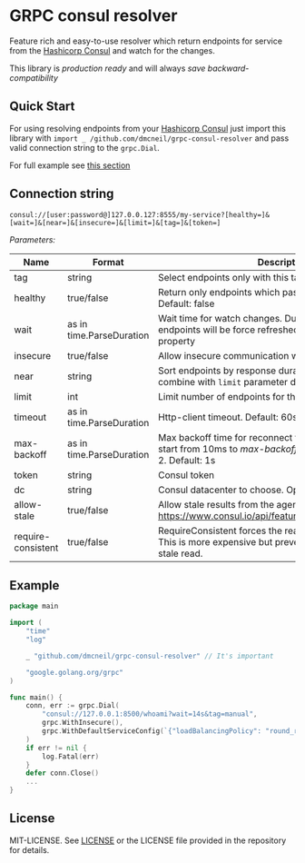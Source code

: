 # GRPC consul resolver

Feature rich and easy-to-use resolver which return endpoints for service from the [Hashicorp Consul](https://www.consul.io) and watch for the changes.

This library is *production ready* and will always *save backward-compatibility*

## Quick Start

For using resolving endpoints from your [Hashicorp Consul](https://www.consul.io) just import this library with `import _ /github.com/dmcneil/grpc-consul-resolver` and pass valid connection string to the `grpc.Dial`.

For full example see [this section](#example)

## Connection string
`consul://[user:password@]127.0.0.127:8555/my-service?[healthy=]&[wait=]&[near=]&[insecure=]&[limit=]&[tag=]&[token=]`

*Parameters:*

| Name               | Format                   | Description                                                                                                                   |
|--------------------|--------------------------|-------------------------------------------------------------------------------------------------------------------------------|
| tag                | string                   | Select endpoints only with this tag                                                                                           |
| healthy            | true/false               | Return only endpoints which pass all health-checks. Default: false                                                            |
| wait               | as in time.ParseDuration | Wait time for watch changes. Due this time period endpoints will be force refreshed. Default: inherits agent property         |
| insecure           | true/false               | Allow insecure communication with Consul. Default: true                                                                       |
| near               | string                   | Sort endpoints by response duration. Can be efficient combine with `limit` parameter default: "_agent"                        |
| limit              | int                      | Limit number of endpoints for the service. Default: no limit                                                                  |
| timeout            | as in time.ParseDuration | Http-client timeout. Default: 60s                                                                                             |
| max-backoff        | as in time.ParseDuration | Max backoff time for reconnect to consul. Reconnects will start from 10ms to _max-backoff_ exponentialy with factor 2.  Default: 1s |
| token              | string                   | Consul token                                                                                                                  |
| dc                 | string                   | Consul datacenter to choose. Optional                                                                                         |
| allow-stale        | true/false               | Allow stale results from the agent. https://www.consul.io/api/features/consistency.html#stale                                 |
| require-consistent | true/false               | RequireConsistent forces the read to be fully consistent. This is more expensive but prevents ever performing a stale read.   |

## Example
```go
package main

import (
	"time"
	"log"

	_ "github.com/dmcneil/grpc-consul-resolver" // It's important

	"google.golang.org/grpc"
)

func main() {
    conn, err := grpc.Dial(
        "consul://127.0.0.1:8500/whoami?wait=14s&tag=manual",
        grpc.WithInsecure(),
        grpc.WithDefaultServiceConfig(`{"loadBalancingPolicy": "round_robin"}`),
    )
    if err != nil {
        log.Fatal(err)
    }
    defer conn.Close()
    ...
}
```

## License

MIT-LICENSE. See [LICENSE](http://olivere.mit-license.org/)
or the LICENSE file provided in the repository for details.
